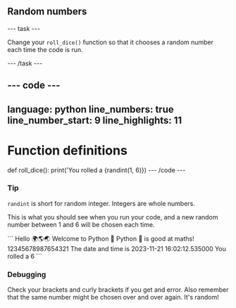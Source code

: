 <h2 class="c-project-heading--task">Random numbers</h2>

--- task ---

Change your `roll_dice()` function so that it chooses a random number each time the code is run.

--- /task ---

--- code ---
---
language: python
line_numbers: true
line_number_start: 9
line_highlights: 11
---
# Function definitions 
def roll_dice():
    print('You rolled a {randint(1, 6)})
--- /code ---

<div class="c-project-callout c-project-callout--tip">

### Tip

`randint` is short for random integer. Integers are whole numbers.

</div>

This is what you should see when you run your code, and a new random number between 1 and 6 will be chosen each time.

<div class="c-project-output">
```
Hello 🌍🌎🌏
Welcome to Python 🐍
Python 🐍 is good at maths!
12345678987654321
The date and time is 2023-11-21 16:02:12.535000
You rolled a 6
```
</div>

<div class="c-project-callout c-project-callout--debug">

### Debugging

Check your brackets and curly brackets if you get and error. Also remember that the same number might be chosen over and over again. It's random!

</div>
